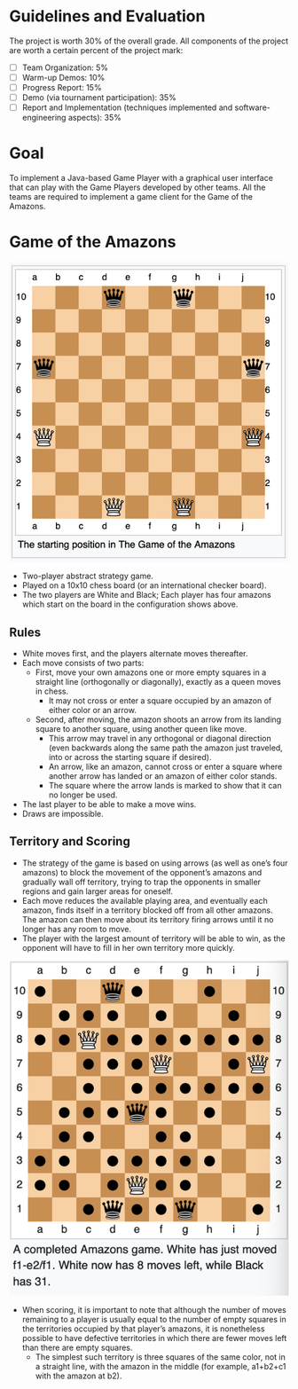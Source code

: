 # Guidelines and Evaluation
The project is worth 30% of the overall grade. All components of the project are worth a certain percent of the project mark:
- [ ] Team Organization: 5%
- [ ] Warm-up Demos: 10%
- [ ] Progress Report: 15%
- [ ] Demo (via tournament participation): 35%
- [ ] Report and Implementation (techniques implemented and software-engineering aspects): 35%

# Goal
To implement a Java-based Game Player with a graphical user interface that can play with the Game Players developed by other teams. All the teams are required to implement a game client for the Game of the Amazons.

# Game of the Amazons
![Game of the Amazons Start Board](gota.png)
- Two-player abstract strategy game.
- Played on a 10x10 chess board (or an international checker board).
- The two players are White and Black; Each player has four amazons which start on the board in the configuration shows above.

## Rules
- White moves first, and the players alternate moves thereafter.
- Each move consists of two parts:
    - First, move your own amazons one or more empty squares in a straight line (orthogonally or diagonally), exactly as a queen moves in chess.
        - It may not cross or enter a square occupied by an amazon of either color or an arrow.
    - Second, after moving, the amazon shoots an arrow from its landing square to another square, using another queen like move.
        - This arrow may travel in any orthogonal or diagonal direction (even backwards along the same path the amazon just traveled, into or across the starting square if desired).
        - An arrow, like an amazon, cannot cross or enter a square where another arrow has landed or an amazon of either color stands.
        - The square where the arrow lands is marked to show that it can no longer be used.
- The last player to be able to make a move wins.
- Draws are impossible.

## Territory and Scoring
- The strategy of the game is based on using arrows (as well as one’s four amazons) to block the movement of the opponent’s amazons and gradually wall off territory, trying to trap the opponents in smaller regions and gain larger areas for oneself.
- Each move reduces the available playing area, and eventually each amazon, finds itself in a territory blocked off from all other amazons. The amazon can then move about its territory firing arrows until it no longer has any room to move.
- The player with the largest amount of territory will be able to win, as the opponent will have to fill in her own territory more quickly.

![Game of the Amazons Complete Game](gotacomplete.png)

- When scoring, it is important to note that although the number of moves remaining to a player is usually equal to the number of empty squares in the territories occupied by that player’s amazons, it is nonetheless possible to have defective territories in which there are fewer moves left than there are empty squares.
    - The simplest such territory is three squares of the same color, not in a straight line, with the amazon in the middle (for example, a1+b2+c1 with the amazon at b2).
